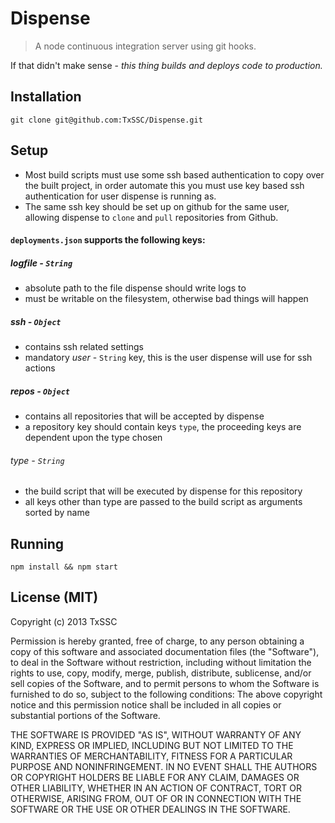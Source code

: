 # Dispense

> A node continuous integration server using git hooks.

If that didn't make sense - *this thing builds and deploys code to production.*


## Installation

```shell
git clone git@github.com:TxSSC/Dispense.git
```


## Setup

* Most build scripts must use some ssh based authentication to copy over the built project, in order automate this you must use key based ssh authentication for user dispense is running as.
* The same ssh key should be set up on github for the same user, allowing dispense to `clone` and `pull` repositories from Github.

#### `deployments.json` supports the following keys:

##### logfile - `String`

* absolute path to the file dispense should write logs to
* must be writable on the filesystem, otherwise bad things will happen

##### ssh - `Object`

* contains ssh related settings
* mandatory *user* - `String` key, this is the user dispense will use for ssh actions

##### repos - `Object`

* contains all repositories that will be accepted by dispense
* a repository key should contain keys `type`, the proceeding keys are dependent upon the type chosen

###### type - `String`

* the build script that will be executed by dispense for this repository
* all keys other than type are passed to the build script as arguments sorted by name


## Running
```shell
npm install && npm start
```


## License (MIT)
Copyright (c) 2013 TxSSC

Permission is hereby granted, free of charge, to any person obtaining a copy of this software and associated documentation files (the "Software"), to deal in the Software without restriction, including without limitation the rights to use, copy, modify, merge, publish, distribute, sublicense, and/or sell copies of the Software, and to permit persons to whom the Software is furnished to do so, subject to the following conditions: The above copyright notice and this permission notice shall be included in all copies or substantial portions of the Software.

THE SOFTWARE IS PROVIDED "AS IS", WITHOUT WARRANTY OF ANY KIND, EXPRESS OR IMPLIED, INCLUDING BUT NOT LIMITED TO THE WARRANTIES OF MERCHANTABILITY, FITNESS FOR A PARTICULAR PURPOSE AND NONINFRINGEMENT. IN NO EVENT SHALL THE AUTHORS OR COPYRIGHT HOLDERS BE LIABLE FOR ANY CLAIM, DAMAGES OR OTHER LIABILITY, WHETHER IN AN ACTION OF CONTRACT, TORT OR OTHERWISE, ARISING FROM, OUT OF OR IN CONNECTION WITH THE SOFTWARE OR THE USE OR OTHER DEALINGS IN THE SOFTWARE.